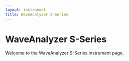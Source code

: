 ```yaml
---
layout: instrument
title: WaveAnalyzer S-Series
---
```


# WaveAnalyzer S-Series

Welcome to the WaveAnalyzer S-Series instrument page.
